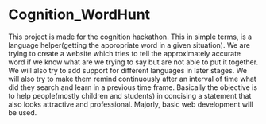 # Cognition_WordHunt
This project is made for the cognition hackathon.
This in simple terms, is a language helper(getting the appropriate word in a given situation).
We are trying to create a website which tries to tell the approximately accurate word if we know what are we trying to say but are not able to put it together. We will also try to add support for different languages in later stages. We will also try to make them remind continuously after an interval of time what did they search and learn in a previous time frame.
Basically the objective is to help people(mostly children and students) in concising a statement that also looks attractive and professional.
Majorly, basic web development will be used.
